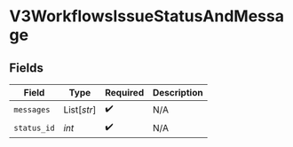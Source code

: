 # V3WorkflowsIssueStatusAndMessage


## Fields

| Field              | Type               | Required           | Description        |
| ------------------ | ------------------ | ------------------ | ------------------ |
| `messages`         | List[*str*]        | :heavy_check_mark: | N/A                |
| `status_id`        | *int*              | :heavy_check_mark: | N/A                |